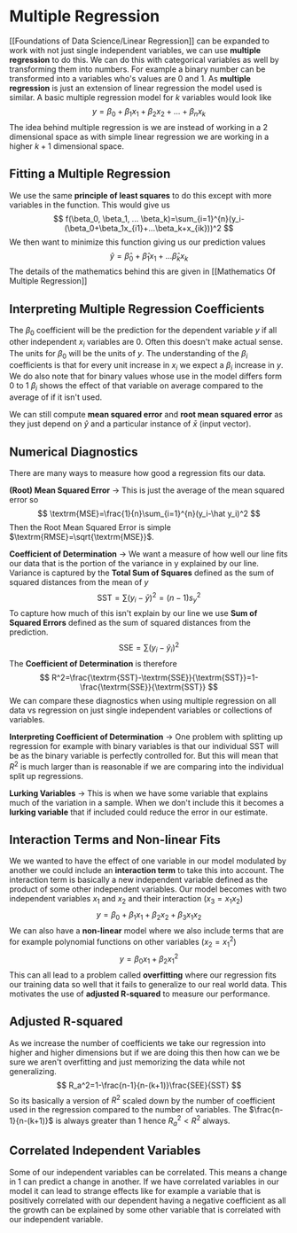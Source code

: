 # Multiple Regression
[[Foundations of Data Science/Linear Regression]] can be expanded to work with not just single independent variables, we can use **multiple regression** to do this. We can do this with categorical variables as well by transforming them into numbers. For example a binary number can be transformed into a variables who's values are 0 and 1. As **multiple regression** is just an extension of linear regression the model used is similar. A basic multiple regression model for $k$ variables would look like
$$
y=\beta_0+\beta_1x_1+\beta_2x_2+...+\beta_nx_k
$$
The idea behind multiple regression is we are instead of working in a 2 dimensional space as with simple linear regression we are working in a higher $k+1$ dimensional space. 

## Fitting a Multiple Regression
We use the same **principle of least squares** to do this except with more variables in the function. This would give us
$$
f(\beta_0, \beta_1, ... \beta_k)=\sum_{i=1}^{n}(y_i-(\beta_0+\beta_1x_{i1}+...\beta_k+x_{ik}))^2
$$
We then want to minimize this function giving us our prediction values
$$
\hat y=\hat\beta_0+\hat\beta_1x_1+...\hat\beta_kx_k
$$
The details of the mathematics behind this are given in [[Mathematics Of Multiple Regression]]

## Interpreting Multiple Regression Coefficients
The $\beta_0$ coefficient will be the prediction for the dependent variable $y$ if all other independent $x_i$ variables are 0. Often this doesn't make actual sense. The units for $\beta_0$ will be the units of $y$. The understanding of the $\beta_i$ coefficients is that for every unit increase in $x_i$ we expect a $\beta_i$ increase in $y$. We do also note that for binary values whose use in the model differs form 0 to 1 $\beta_i$ shows the effect of that variable on average compared to the average of if it isn't used.

We can still compute **mean squared error** and **root mean squared error** as they just depend on $\hat y$ and a particular instance of $\bar x$ (input vector).

## Numerical Diagnostics
There are many ways to measure how good a regression fits our data.

**(Root) Mean Squared Error** -> This is just the average of the mean squared error so
$$
\textrm{MSE}=\frac{1}{n}\sum_{i=1}^{n}(y_i-\hat y_i)^2
$$
Then the Root Mean Squared Error is simple $\textrm{RMSE}=\sqrt{\textrm{MSE}}$.

**Coefficient of Determination** -> We want a measure of how well our line fits our data that is the portion of the variance in y explained by our line. Variance is captured by the **Total Sum of Squares** defined as the sum of squared distances from the mean of $y$
$$
\textrm{SST}=\sum(y_i-\bar y)^2=(n-1)s_y^2
$$
To capture how much of this isn't explain by our line we use **Sum of Squared Errors** defined as the sum of squared distances from the prediction.
$$
\textrm{SSE}=\sum(y_i-\hat y_i)^2
$$
The **Coefficient of Determination** is therefore
$$
R^2=\frac{\textrm{SST}-\textrm{SSE}}{\textrm{SST}}=1-\frac{\textrm{SSE}}{\textrm{SST}}
$$
We can compare these diagnostics when using multiple regression on all data vs regression on just single independent variables or collections of variables. 

**Interpreting Coefficient of Determination** -> One problem with splitting up regression for example with binary variables is that our individual SST will be as the binary variable is perfectly controlled for. But this will mean that $R^2$ is much larger than is reasonable if we are comparing into the individual split up regressions. 

**Lurking Variables** -> This is when we have some variable that explains much of the variation in a sample. When we don't include this it becomes a **lurking variable** that if included could reduce the error in our estimate.

## Interaction Terms and Non-linear Fits
We we wanted to have the effect of one variable in our model modulated by another we could include an **interaction term** to take this into account. The interaction term is basically a new independent variable defined as the product of some other independent variables. Our model becomes with two independent variables $x_1$ and $x_2$ and their interaction ($x_3=x_1x_2$)
$$
y=\beta_0+\beta_1x_1+\beta_2x_2+\beta_3x_1x_2
$$
We can also have a **non-linear** model where we also include terms that are for example polynomial functions on other variables ($x_2=x_1^2$)
$$
y=\beta_0x_1+\beta_2x_1^2
$$
This can all lead to a problem called **overfitting** where our regression fits our training data so well that it fails to generalize to our real world data. This motivates the use of **adjusted R-squared** to measure our performance.

## Adjusted R-squared
As we increase the number of coefficients we take our regression into higher and higher dimensions but if we are doing this then how can we be sure we aren't overfitting and just memorizing the data while not generalizing.
$$
R_a^2=1-\frac{n-1}{n-(k+1)}\frac{SEE}{SST}
$$
So its basically a version of $R^2$ scaled down by the number of coefficient used in the regression compared to the number of variables. The $\frac{n-1}{n-(k+1)}$ is always greater than 1 hence $R_a^2<R^2$ always.

## Correlated Independent Variables
Some of our independent variables can be correlated. This means a change in 1 can predict a change in another. If we have correlated variables in our model it can lead to strange effects like for example a variable that is positively correlated with our dependent having a negative coefficient as all the growth can be explained by some other variable that is correlated with our independent variable.